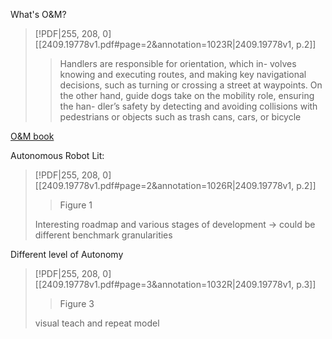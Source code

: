What's O&M?
> [!PDF|255, 208, 0] [[2409.19778v1.pdf#page=2&annotation=1023R|2409.19778v1, p.2]]
> > Handlers are responsible for  orientation, which in- volves knowing and executing routes, and making key navigational decisions, such as turning or crossing a street at waypoints. On the other hand, guide dogs take on the  mobility  role, ensuring the han- dler’s safety by detecting and avoiding collisions with pedestrians or objects such as trash cans, cars, or bicycle

[O&M book](https://books.google.com/books?id=nYENqA5LZKUC&pg=PR5&source=gbs_selected_pages&cad=1#v=onepage&q&f=false)

Autonomous Robot Lit:

> [!PDF|255, 208, 0] [[2409.19778v1.pdf#page=2&annotation=1026R|2409.19778v1, p.2]]
> > Figure 1
> > 
> Interesting roadmap and various stages of development -> could be different benchmark granularities

Different level of Autonomy

> [!PDF|255, 208, 0] [[2409.19778v1.pdf#page=3&annotation=1032R|2409.19778v1, p.3]]
> > Figure 3
> 
> visual teach and repeat model

